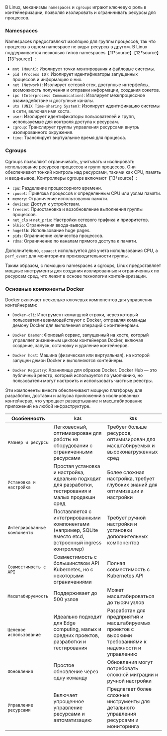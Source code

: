 В Linux, механизмы `namespaces` и `cgroups` играют ключевую роль в контейнеризации, позволяя изолировать и
ограничивать ресурсы для процессов.

### Namespaces

Namespaces предоставляют изоляцию для группы процессов, так что процессы в одном namespace не видят ресурсы в другом. В
Linux поддерживается несколько типов namespaces【11†source】【12†source】【13†source】:

- `mnt (Mount)`: Изолирует точки монтирования и файловые системы.
- `pid (Process ID)`: Изолирует идентификаторы запущенных процессов и информацию о них.
- `net (Network)`: Изолирует сетевой стек, доступные интерфейсы, возможность получения и отправки информации, создания
  сокетов.
- `ipc (Interprocess Communication)`: Изолирует межпроцессное взаимодействие и доступные каналы.
- `uts (UNIX Time-sharing System)`: Изолирует идентификацию системы в сети, включая имя хоста.
- `user`: Изолирует идентификаторы пользователей и групп, используемые для контроля доступа к ресурсам.
- `cgroup`: Транслирует группы управления ресурсами внутрь изолированного окружения.
- `time`: Транслирует виртуальное время для процесса.

### Cgroups

Cgroups позволяют ограничивать, учитывать и изолировать использование ресурсов процессов и групп процессов. Они
обеспечивают тонкий контроль над ресурсами, такими как CPU, память и ввод-вывод. Контроллеры cgroups
включают【13†source】:

- `cpu`: Разделение процессорного времени.
- `cpuset`: Привязка процессов к определенным CPU или узлам памяти.
- `memory`: Ограничение использования памяти.
- `devices`: Доступ к устройствам.
- `freezer`: Приостановка и возобновление выполнения группы процессов.
- `net_cls` и `net_prio`: Настройки сетевого трафика и приоритетов.
- `blkio`: Ограничения ввода-вывода.
- `hugetlb`: Использование huge pages.
- `pids`: Ограничение количества процессов.
- `rdma`: Ограничение по каналам прямого доступа к памяти.

Дополнительно, `cpuacct` используется для учета использования CPU, а `perf_event` для мониторинга производительности
группы.

Таким образом, с помощью namespaces и cgroups, Linux предоставляет мощные инструменты для создания изолированных и
ограниченных по ресурсам сред, что лежит в основе технологии контейнеризации.

### Основные компоненты Docker

Docker включает несколько ключевых компонентов для управления контейнерами:

- `Docker-cli`: Инструмент командной строки, через который пользователи взаимодействуют с Docker, отправляя команды
  демону Docker для выполнения операций с контейнерами.

- `Docker Daemon`: Фоновый сервис, запущенный на хосте, который управляет жизненным циклом контейнеров Docker, включая
  создание, запуск, остановку и удаление контейнеров.

- `Docker host`: Машина (физическая или виртуальная), на которой запущен демон Docker и выполняются контейнеры.

- `Docker Registry`: Хранилище для образов Docker. Docker Hub — это публичный реестр, который используется по умолчанию,
  но пользователи могут настроить и использовать частные реестры.

Эти компоненты вместе обеспечивают мощную платформу для разработки, доставки и запуска приложений в изолированных
контейнерах, что упрощает развертывание и масштабирование приложений на любой инфраструктуре.

| Особенность                  | `k3s`                                                                                                      | `k8s`                                                                                                  |
|------------------------------|------------------------------------------------------------------------------------------------------------|--------------------------------------------------------------------------------------------------------|
| `Размер и ресурсы`           | Легковесный, оптимизирован для работы на оборудовании с ограниченными ресурсами                            | Требует больше ресурсов, оптимизирован для масштабируемых и высоконагруженных сред                     |
| `Установка и настройка`      | Простая установка и настройка, идеально подходит для разработки, тестирования и малых продакшн сред        | Более сложная настройка, требует глубоких знаний для оптимизации и настройки                           |
| `Интегрированные компоненты` | Поставляется с интегрированными компонентами (например, SQLite вместо etcd, встроенный ingress контроллер) | Требует ручной настройки и установки дополнительных компонентов                                        |
| `Совместимость с API`        | Совместимость с большинством API Kubernetes, но с некоторыми ограничениями                                 | Полная совместимость с Kubernetes API                                                                  |
| `Масштабируемость`           | Поддерживает до 500 узлов                                                                                  | Может масштабироваться до тысяч узлов                                                                  |
| `Целевое использование`      | Идеально подходит для Edge computing, малых и средних проектов, разработки и тестирования                  | Разработан для предприятий и масштабируемых проектов с высокими требованиями к надежности и управлению |
| `Обновления`                 | Простое обновление через одну команду                                                                      | Обновления могут потребовать сложной миграции и ручной настройки                                       |
| `Управление ресурсами`       | Включает упрощенное управление ресурсами и автоматизацию                                                   | Предлагает более сложные инструменты для детального управления ресурсами и мониторинга                 |
